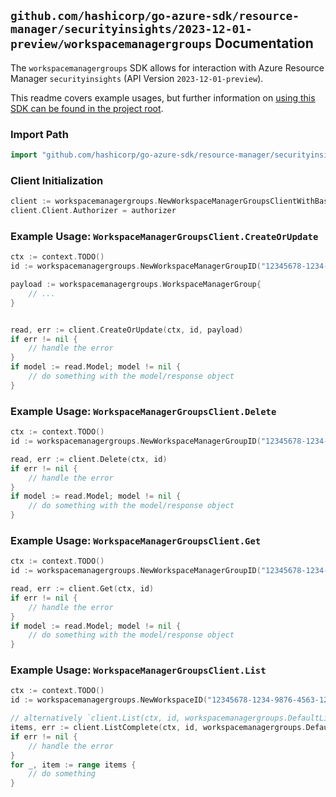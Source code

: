 
## `github.com/hashicorp/go-azure-sdk/resource-manager/securityinsights/2023-12-01-preview/workspacemanagergroups` Documentation

The `workspacemanagergroups` SDK allows for interaction with Azure Resource Manager `securityinsights` (API Version `2023-12-01-preview`).

This readme covers example usages, but further information on [using this SDK can be found in the project root](https://github.com/hashicorp/go-azure-sdk/tree/main/docs).

### Import Path

```go
import "github.com/hashicorp/go-azure-sdk/resource-manager/securityinsights/2023-12-01-preview/workspacemanagergroups"
```


### Client Initialization

```go
client := workspacemanagergroups.NewWorkspaceManagerGroupsClientWithBaseURI("https://management.azure.com")
client.Client.Authorizer = authorizer
```


### Example Usage: `WorkspaceManagerGroupsClient.CreateOrUpdate`

```go
ctx := context.TODO()
id := workspacemanagergroups.NewWorkspaceManagerGroupID("12345678-1234-9876-4563-123456789012", "example-resource-group", "workspaceName", "workspaceManagerGroupName")

payload := workspacemanagergroups.WorkspaceManagerGroup{
	// ...
}


read, err := client.CreateOrUpdate(ctx, id, payload)
if err != nil {
	// handle the error
}
if model := read.Model; model != nil {
	// do something with the model/response object
}
```


### Example Usage: `WorkspaceManagerGroupsClient.Delete`

```go
ctx := context.TODO()
id := workspacemanagergroups.NewWorkspaceManagerGroupID("12345678-1234-9876-4563-123456789012", "example-resource-group", "workspaceName", "workspaceManagerGroupName")

read, err := client.Delete(ctx, id)
if err != nil {
	// handle the error
}
if model := read.Model; model != nil {
	// do something with the model/response object
}
```


### Example Usage: `WorkspaceManagerGroupsClient.Get`

```go
ctx := context.TODO()
id := workspacemanagergroups.NewWorkspaceManagerGroupID("12345678-1234-9876-4563-123456789012", "example-resource-group", "workspaceName", "workspaceManagerGroupName")

read, err := client.Get(ctx, id)
if err != nil {
	// handle the error
}
if model := read.Model; model != nil {
	// do something with the model/response object
}
```


### Example Usage: `WorkspaceManagerGroupsClient.List`

```go
ctx := context.TODO()
id := workspacemanagergroups.NewWorkspaceID("12345678-1234-9876-4563-123456789012", "example-resource-group", "workspaceName")

// alternatively `client.List(ctx, id, workspacemanagergroups.DefaultListOperationOptions())` can be used to do batched pagination
items, err := client.ListComplete(ctx, id, workspacemanagergroups.DefaultListOperationOptions())
if err != nil {
	// handle the error
}
for _, item := range items {
	// do something
}
```
